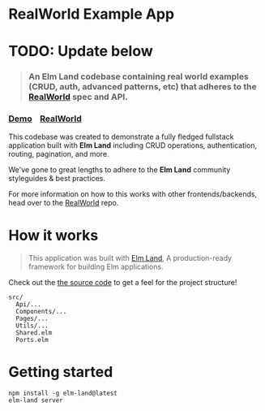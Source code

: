# RealWorld Example App

# TODO: Update below

> ### An __Elm Land__ codebase containing real world examples (CRUD, auth, advanced patterns, etc) that adheres to the [RealWorld](https://github.com/gothinkster/realworld) spec and API.


### [Demo](https://realworld.elm.land/)&nbsp;&nbsp;&nbsp;&nbsp;[RealWorld](https://github.com/gothinkster/realworld)


This codebase was created to demonstrate a fully fledged fullstack application built with **Elm Land** including CRUD operations, authentication, routing, pagination, and more.

We've gone to great lengths to adhere to the **Elm Land** community styleguides & best practices.

For more information on how to this works with other frontends/backends, head over to the [RealWorld](https://github.com/gothinkster/realworld) repo.


# How it works

> This application was built with [Elm Land](https://elm.land), A production-ready framework for building Elm applications.

Check out the [the source code](./src) to get a feel for the project structure!

```
src/
  Api/...
  Components/...
  Pages/...
  Utils/...
  Shared.elm
  Ports.elm
```

# Getting started

```
npm install -g elm-land@latest
elm-land server
```
